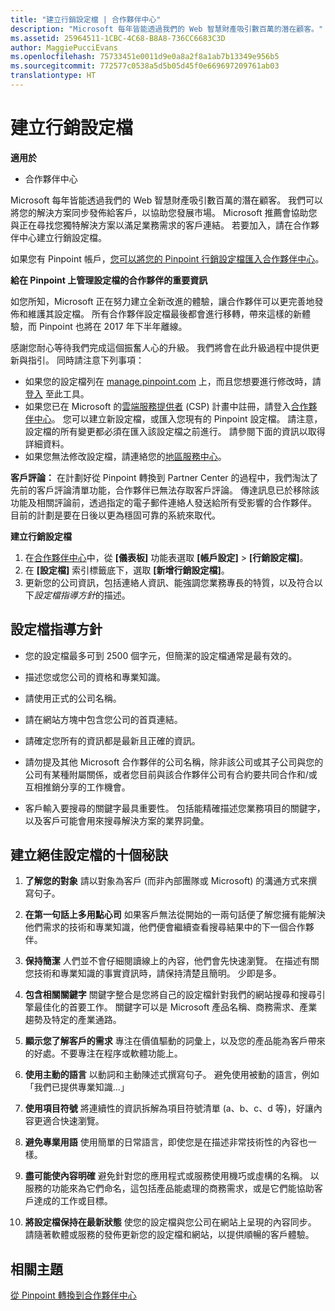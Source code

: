 ```yaml
---
title: "建立行銷設定檔 | 合作夥伴中心"
description: "Microsoft 每年皆能透過我們的 Web 智慧財產吸引數百萬的潛在顧客。"
ms.assetid: 25964511-1CBC-4C68-B8A8-736CC6683C3D
author: MaggiePucciEvans
ms.openlocfilehash: 75733451e0011d9e0a8a2f8a1ab7b13349e956b5
ms.sourcegitcommit: 772577c0538a5d5b05d45f0e669697209761ab03
translationtype: HT
---
```

# <a name="create-a-marketing-profile"></a>建立行銷設定檔

**適用於**

-  合作夥伴中心

Microsoft 每年皆能透過我們的 Web 智慧財產吸引數百萬的潛在顧客。 我們可以將您的解決方案同步發佈給客戶，以協助您發展市場。 Microsoft 推薦會協助您與正在尋找您獨特解決方案以滿足業務需求的客戶連結。 若要加入，請在合作夥伴中心建立行銷設定檔。

如果您有 Pinpoint 帳戶，[您可以將您的 Pinpoint 行銷設定檔匯入合作夥伴中心](importing-pinpoint-profiles-into-partner-center.md)。

**給在 Pinpoint 上管理設定檔的合作夥伴的重要資訊**

如您所知，Microsoft 正在努力建立全新改進的體驗，讓合作夥伴可以更完善地發佈和維護其設定檔。 所有合作夥伴設定檔最後都會進行移轉，帶來這樣的新體驗，而 Pinpoint 也將在 2017 年下半年離線。

感謝您耐心等待我們完成這個振奮人心的升級。 我們將會在此升級過程中提供更新與指引。 同時請注意下列事項：

-   如果您的設定檔列在 [manage.pinpoint.com](https://go.microsoft.com/fwlink/?linkid=838399) 上，而且您想要進行修改時，請[登入](https://go.microsoft.com/fwlink/?linkid=838394) 至此工具。
-   如果您已在 Microsoft 的[雲端服務提供者](https://go.microsoft.com/fwlink/?linkid=838395) (CSP) 計畫中註冊，請登入[合作夥伴中心](https://go.microsoft.com/fwlink/?linkid=838396)。 您可以建立新設定檔，或匯入您現有的 Pinpoint 設定檔。 請注意，設定檔的所有變更都必須在匯入該設定檔之前進行。 請參閱下面的資訊以取得詳細資料。
-   如果您無法修改設定檔，請連絡您的[地區服務中心](https://go.microsoft.com/fwlink/?linkid=838398)。 

**客戶評論：** 在計劃好從 Pinpoint 轉換到 Partner Center 的過程中，我們淘汰了先前的客戶評論清單功能，合作夥伴已無法存取客戶評論。 傳達訊息已於移除該功能及相關評論前，透過指定的電子郵件連絡人發送給所有受影響的合作夥伴。 目前的計劃是要在日後以更為穩固可靠的系統來取代。

**建立行銷設定檔**

1.  在[合作夥伴中心](http://go.microsoft.com/fwlink/p/?LinkId=808956)中，從 **\[儀表板\]** 功能表選取 **\[帳戶設定\]** &gt; **\[行銷設定檔\]**。
2.  在 **\[設定檔\]** 索引標籤底下，選取 **\[新增行銷設定檔\]**。
3.  更新您的公司資訊，包括連絡人資訊、能強調您業務專長的特質，以及符合以下*設定檔指導方針*的描述。

## <a name="profile-guidelines"></a>設定檔指導方針


-   您的設定檔最多可到 2500 個字元，但簡潔的設定檔通常是最有效的。

-   描述您或您公司的資格和專業知識。

-   請使用正式的公司名稱。

-   請在網站方塊中包含您公司的首頁連結。

-   請確定您所有的資訊都是最新且正確的資訊。

-   請勿提及其他 Microsoft 合作夥伴的公司名稱，除非該公司或其子公司與您的公司有某種附屬關係，或者您目前與該合作夥伴公司有合約要共同合作和/或互相推銷分享的工作機會。

-   客戶輸入要搜尋的關鍵字最具重要性。 包括能精確描述您業務項目的關鍵字，以及客戶可能會用來搜尋解決方案的業界詞彙。

## <a name="ten-tips-for-a-great-profile"></a>建立絕佳設定檔的十個秘訣


1.  **了解您的對象** 請以對象為客戶 (而非內部團隊或 Microsoft) 的溝通方式來撰寫句子。

2.  **在第一句話上多用點心司** 如果客戶無法從開始的一兩句話便了解您擁有能解決他們需求的技術和專業知識，他們便會繼續查看搜尋結果中的下一個合作夥伴。

3.  **保持簡潔** 人們並不會仔細閱讀線上的內容，他們會先快速瀏覽。 在描述有關您技術和專業知識的事實資訊時，請保持清楚且簡明。 少即是多。

4.  **包含相關關鍵字** 關鍵字整合是您將自己的設定檔針對我們的網站搜尋和搜尋引擎最佳化的首要工作。 關鍵字可以是 Microsoft 產品名稱、商務需求、產業趨勢及特定的產業通路。

5.  **顯示您了解客戶的需求** 專注在價值驅動的詞彙上，以及您的產品能為客戶帶來的好處。不要專注在程序或軟體功能上。

6.  **使用主動的語言** 以動詞和主動陳述式撰寫句子。 避免使用被動的語言，例如「我們已提供專業知識...」

7.  **使用項目符號** 將連續性的資訊拆解為項目符號清單 (a、b、c、d 等)，好讓內容更適合快速瀏覽。

8.  **避免專業用語** 使用簡單的日常語言，即使您是在描述非常技術性的內容也一樣。

9.  **盡可能使內容明確** 避免針對您的應用程式或服務使用機巧或虛構的名稱。 以服務的功能來為它們命名，這包括產品能處理的商務需求，或是它們能協助客戶達成的工作或目標。

10. **將設定檔保持在最新狀態** 使您的設定檔與您公司在網站上呈現的內容同步。 請隨著軟體或服務的發佈更新您的設定檔和網站，以提供順暢的客戶體驗。

## <a name="related-topics"></a>相關主題


[從 Pinpoint 轉換到合作夥伴中心](importing-pinpoint-profiles-into-partner-center.md)

 

 



